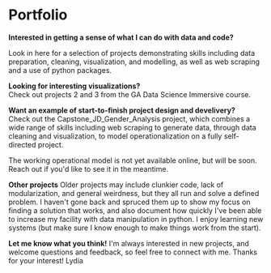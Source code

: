 # Portfolio
__Interested in getting a sense of what I can do with data and code?__ <br>

Look in here for a selection of projects demonstrating skills including data preparation, cleaning, visualization, and modelling, as well as web scraping and a use of python packages.  <br>

__Looking for interesting visualizations?__ <br>
Check out projects 2 and 3 from the GA Data Science Immersive course. <br>

__Want an example of start-to-finish project design and develivery?__ <br>
Check out the Capstone_JD_Gender_Analysis project, which combines a wide range of skills including web scraping to generate data, through data cleaning and visualization, to model operationalization on a fully self-directed project.

The working operational model is not yet available online, but will be soon. Reach out if you'd like to see it in the meantime.

__Other projects__
Older projects may include clunkier code, lack of modularization, and general weirdness, but they all run and solve a defined problem. I haven't gone back and spruced them up to show my focus on finding a solution that works, and also document how quickly I've been able to increase my facility with data manipulation in python. I enjoy learning new systems (but make sure I know enough to make things work from the start). 

__Let me know what you think!__
I'm always interested in new projects, and welcome questions and feedback, so feel free to connect with me.
Thanks for your interest!
Lydia
